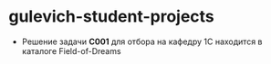 # gulevich-student-projects

* Решение задачи **С001** для отбора на кафедру 1С находится в каталоге Field-of-Dreams 
